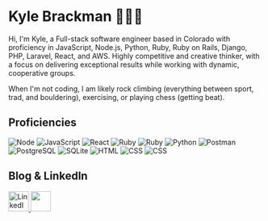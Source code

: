 # Kyle Brackman 🧗🏼‍♂️

Hi, I'm Kyle, a Full-stack software engineer based in Colorado with proficiency in JavaScript, Node.js, Python, Ruby, Ruby on Rails, Django, PHP, Laravel, React, and AWS. Highly competitive and creative thinker, with a focus on delivering exceptional results while working with dynamic, cooperative groups. 

When I'm not coding, I am likely rock climbing (everything between sport, trad, and bouldering), exercising, or playing chess (getting beat). 

## Proficiencies

![Node](https://img.shields.io/Node.js/v/npm.svg?logo=nodedotjs)
![JavaScript](https://img.shields.io/badge/JavaScript-F7DF1E?logo=javascript&logoColor=black&style=flat)
![React](https://img.shields.io/badge/React-F7DF1E?logo=react&logoColor=black&style=flat&color=blue)
![Ruby](https://img.shields.io/badge/Ruby-CC342D?style=flat&logo=ruby&logoColor=black)
![Ruby](https://img.shields.io/badge/Rails-CC342D?style=flat&logo=rubyonrails&logoColor=black)
![Python](https://img.shields.io/badge/Python-F7DF1E?logo=python&logoColor=black&style=flat&color=yellowgreen)
![Postman](https://camo.githubusercontent.com/5dbc91c96697ff4e6626a305019cc44bdadab5146d3ad9269497e9bff6bd0605/68747470733a2f2f696d672e736869656c64732e696f2f62616467652f506f73746d616e2d4646364333373f6c6f676f3d73716c697465266c6f676f436f6c6f723d7768697465267374796c653d666c6174)
![PostgreSQL](https://img.shields.io/badge/PostgreSQL-4169E1?logo=postgresql&logoColor=white&style=flat)
![SQLite](https://img.shields.io/badge/SQLite-07405E?style=for-the-badge&logo=sqlite&logoColor=white&style=flat)
![HTML](https://img.shields.io/badge/HTML-E34F26?logo=html5&logoColor=black&style=flat)
![CSS](https://img.shields.io/badge/CSS-1572B6?logo=css3&logoColor=black&style=flat) 
![CSS](https://img.shields.io/badge/et_cetera-000000?logo=none&logoColor=black&style=flat) 

## Blog & LinkedIn
<a href="https://www.linkedin.com/in/kyle-brackman/">
  <img height='40' src="https://img.shields.io/badge/LinkedIn-0077B5?style=for-the-badge&logo=linkedin&logoColor=white" alt="LinkedIn Profile" />
</a>
<a href="https://medium.com/@kyle.a.brackman">
  <img height='40' src="https://img.shields.io/badge/Medium-12100E?style=for-the-badge&logo=medium&logoColor=white" />
</a>
